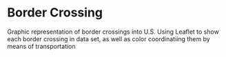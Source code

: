 # Border Crossing
Graphic representation of border crossings into U.S.
Using Leaflet to show each border crossing in data set, as well as color coordinatiing them by means of transportation
